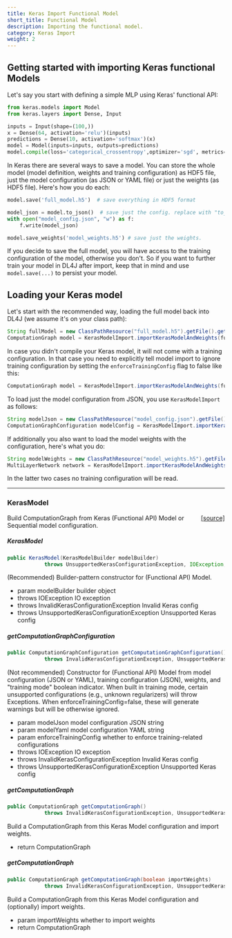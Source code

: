 ```yaml
---
title: Keras Import Functional Model
short_title: Functional Model
description: Importing the functional model.
category: Keras Import
weight: 2
---
```


## Getting started with importing Keras functional Models

Let's say you start with defining a simple MLP using Keras' functional API:

```python
from keras.models import Model
from keras.layers import Dense, Input

inputs = Input(shape=(100,))
x = Dense(64, activation='relu')(inputs)
predictions = Dense(10, activation='softmax')(x)
model = Model(inputs=inputs, outputs=predictions)
model.compile(loss='categorical_crossentropy',optimizer='sgd', metrics=['accuracy'])
```

In Keras there are several ways to save a model. You can store the whole model 
(model definition, weights and training configuration) as HDF5 file, just the
model configuration (as JSON or YAML file) or just the weights (as HDF5 file). 
Here's how you do each:

```python
model.save('full_model.h5')  # save everything in HDF5 format

model_json = model.to_json()  # save just the config. replace with "to_yaml" for YAML serialization
with open("model_config.json", "w") as f:
    f.write(model_json)

model.save_weights('model_weights.h5') # save just the weights.
```

If you decide to save the full model, you will have access to the training configuration of
the model, otherwise you don't. So if you want to further train your model in DL4J after import,
keep that in mind and use `model.save(...)` to persist your model.

## Loading your Keras model

Let's start with the recommended way, loading the full model back into DL4J (we assume it's
on your class path):

```java
String fullModel = new ClassPathResource("full_model.h5").getFile().getPath();
ComputationGraph model = KerasModelImport.importKerasModelAndWeights(fullModel);

```

In case you didn't compile your Keras model, it will not come with a training configuration.
In that case you need to explicitly tell model import to ignore training configuration by 
setting the `enforceTrainingConfig` flag to false like this:

```java
ComputationGraph model = KerasModelImport.importKerasModelAndWeights(fullModel, false);

```

To load just the model configuration from JSON, you use `KerasModelImport` as follows:

```java
String modelJson = new ClassPathResource("model_config.json").getFile().getPath();
ComputationGraphConfiguration modelConfig = KerasModelImport.importKerasModelConfiguration(modelJson)
```

If additionally you also want to load the model weights with the configuration, here's what you do:

```java
String modelWeights = new ClassPathResource("model_weights.h5").getFile().getPath();
MultiLayerNetwork network = KerasModelImport.importKerasModelAndWeights(modelJson, modelWeights)
```

In the latter two cases no training configuration will be read.


---

### KerasModel
<span style="float:right;"> [[source]](https://github.com/eclipse/deeplearning4j/tree/master/deeplearning4j/deeplearning4j-modelimport/src/main/java/org/deeplearning4j/nn/modelimport/keras//KerasModel.java) </span>

Build ComputationGraph from Keras (Functional API) Model or
Sequential model configuration.


##### KerasModel 
```java
public KerasModel(KerasModelBuilder modelBuilder)
            throws UnsupportedKerasConfigurationException, IOException, InvalidKerasConfigurationException 
```


(Recommended) Builder-pattern constructor for (Functional API) Model.

- param modelBuilder builder object
- throws IOException                            IO exception
- throws InvalidKerasConfigurationException     Invalid Keras config
- throws UnsupportedKerasConfigurationException Unsupported Keras config


##### getComputationGraphConfiguration 
```java
public ComputationGraphConfiguration getComputationGraphConfiguration()
            throws InvalidKerasConfigurationException, UnsupportedKerasConfigurationException 
```


(Not recommended) Constructor for (Functional API) Model from model configuration
(JSON or YAML), training configuration (JSON), weights, and "training mode"
boolean indicator. When built in training mode, certain unsupported configurations
(e.g., unknown regularizers) will throw Exceptions. When enforceTrainingConfig=false, these
will generate warnings but will be otherwise ignored.

- param modelJson             model configuration JSON string
- param modelYaml             model configuration YAML string
- param enforceTrainingConfig whether to enforce training-related configurations
- throws IOException                            IO exception
- throws InvalidKerasConfigurationException     Invalid Keras config
- throws UnsupportedKerasConfigurationException Unsupported Keras config

##### getComputationGraph 
```java
public ComputationGraph getComputationGraph()
            throws InvalidKerasConfigurationException, UnsupportedKerasConfigurationException 
```


Build a ComputationGraph from this Keras Model configuration and import weights.

- return ComputationGraph

##### getComputationGraph 
```java
public ComputationGraph getComputationGraph(boolean importWeights)
            throws InvalidKerasConfigurationException, UnsupportedKerasConfigurationException 
```


Build a ComputationGraph from this Keras Model configuration and (optionally) import weights.

- param importWeights whether to import weights
- return ComputationGraph


